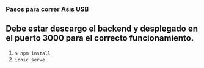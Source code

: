 ### Pasos para correr Asis USB
## **Debe estar descargo el backend y desplegado en el puerto 3000 para el correcto funcionamiento.**

1. `$ npm install `
2. `ionic serve`
